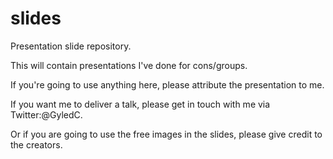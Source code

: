 # slides
Presentation slide repository.

This will contain presentations I've done for cons/groups. 

If you're going to use anything here, please attribute the presentation to me. 

If you want me to deliver a talk, please get in touch with me via Twitter:@GyledC.

Or if you are going to use the free images in the slides, please give credit to the creators. 
